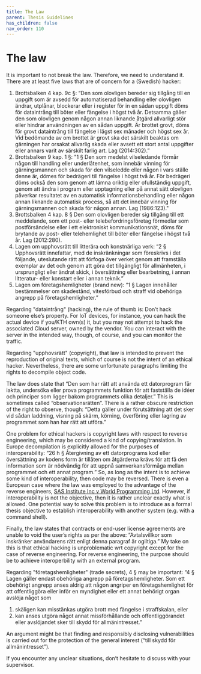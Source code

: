 ```yaml
---
title: The Law
parent: Thesis Guidelines
has_children: false
nav_order: 110
---
```


# The law

It is important to not break the law. Therefore, we need to understand it. There are at least five laws that are of concern for a (Swedish) hacker:
 1. Brottsbalken 4 kap. 9c §: “Den som olovligen bereder sig tillgång till en uppgift som är avsedd för automatiserad behandling eller olovligen ändrar, utplånar, blockerar eller i register för in en sådan uppgift döms för dataintrång till böter eller fängelse i högst två år. Detsamma gäller den som olovligen genom någon annan liknande åtgärd allvarligt stör eller hindrar användningen av en sådan uppgift.
Är brottet grovt, döms för grovt dataintrång till fängelse i lägst sex månader och högst sex år. Vid bedömande av om brottet är grovt ska det särskilt beaktas om gärningen har orsakat allvarlig skada eller avsett ett stort antal uppgifter eller annars varit av särskilt farlig art. Lag (2014:302).”
 1. Brottsbalken 9 kap. 1 §: "1 §   Den som medelst vilseledande förmår någon till handling eller underlåtenhet, som innebär vinning för gärningsmannen och skada för den vilseledde eller någon i vars ställe denne är, dömes för bedrägeri till fängelse i högst två år. För bedrägeri döms också den som genom att lämna oriktig eller ofullständig uppgift, genom att ändra i program eller upptagning eller på annat sätt olovligen påverkar resultatet av en automatisk informationsbehandling eller någon annan liknande automatisk process, så att det innebär vinning för gärningsmannen och skada för någon annan. Lag (1986:123)."
1. Brottsbalken 4 kap. 8 § Den som olovligen bereder sig tillgång till ett meddelande, som ett post- eller telebefordringsföretag förmedlar som postförsändelse eller i ett elektroniskt kommunikationsnät, döms för brytande av post- eller telehemlighet till böter eller fängelse i högst två år. Lag (2012:280).
1. Lagen om upphovsrätt till litterära och konstnärliga verk: “2 § Upphovsrätt innefattar, med de inskränkningar som föreskrivs i det följande, uteslutande rätt att förfoga över verket genom att framställa exemplar av det och genom att göra det tillgängligt för allmänheten, i ursprungligt eller ändrat skick, i översättning eller bearbetning, i annan litteratur- eller konstart eller i annan teknik.”
1. Lagen om företagshemligheter (brand new): “1 § Lagen innehåller bestämmelser om skadestånd, vitesförbud och straff vid obehöriga angrepp på företagshemligheter.”

Regarding "dataintrång" (hacking), the rule of thumb is: Don’t hack someone else’s property. For IoT devices, for instance, you can hack the actual device if you/KTH own(s) it, but you may not attempt to hack the associated Cloud server, owned by the vendor. You can interact with the server in the intended way, though, of course, and you can monitor the traffic.

Regarding "upphovsrätt" (copyright), that law is intended to prevent the reproduction of original texts, which of course is not the intent of an ethical hacker. Nevertheless, there are some unfortunate paragraphs limiting the rights to decompile object code.
 
The law does state that “Den som har rätt att använda ett datorprogram får iaktta, undersöka eller prova programmets funktion för att fastställa de idéer och principer som ligger bakom programmets olika detaljer.” This is sometimes called “observationsrätten”. There is a rather obscure restriction of the right to observe, though: “Detta gäller under förutsättning att det sker vid sådan laddning, visning på skärm, körning, överföring eller lagring av programmet som han har rätt att utföra.”

One problem for ethical hackers is copyright laws with respect to reverse engineering, which may be considered a kind of copying/translation. In Europe decompilation is explicitly allowed for the purposes of interoperability: “26 h § Återgivning av ett datorprograms kod eller översättning av kodens form är tillåten om åtgärderna krävs för att få den information som är nödvändig för att uppnå samverkansförmåga mellan programmet och ett annat program.”
So, as long as the intent is to achieve some kind of interoperability, then code may be reversed. There is even a European case where the law was employed to the advantage of the reverse engineers, [SAS Institute Inc v World Programming Ltd](https://en.wikipedia.org/wiki/SAS_Institute_Inc_v_World_Programming_Ltd). However, if interoperability is not the objective, then it is rather unclear exactly what is allowed. One potential way to solve this problem is to introduce as a formal thesis objective to establish interoperability with another system (e.g. with a command shell). 

Finally, the law states that contracts or end-user license agreements are unable to void the user’s rights as per the above: “Avtalsvillkor som inskränker användarens rätt enligt denna paragraf är ogiltiga.”
My take on this is that ethical hacking is unproblematic wrt copyright except for the case of reverse engineering. For reverse engineering, the purpose should be to achieve interoperbility with an external program.

Regarding "företagshemligheter" (trade secrets), 4 § may be important: “4 § Lagen gäller endast obehöriga angrepp på företagshemligheter. Som ett obehörigt angrepp anses aldrig att någon angriper en företagshemlighet för att offentliggöra eller inför en myndighet eller ett annat behörigt organ avslöja något som
 1. skäligen kan misstänkas utgöra brott med fängelse i straffskalan, eller
 2. kan anses utgöra något annat missförhållande och offentliggörandet eller avslöjandet sker till skydd för allmänintresset.”

An argument might be that finding and responsibly disclosing vulnerabilities is carried out for the protection of the general interest (“till skydd för allmänintresset”).

If you encounter any unclear situations, don’t hesitate to discuss with your supervisor.
